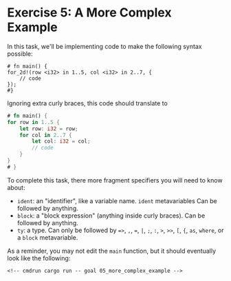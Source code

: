 # Exercise 5: A More Complex Example

In this task, we'll be implementing code to make the following syntax possible:

```rust,ignore
# fn main() {
for_2d!(row <i32> in 1..5, col <i32> in 2..7, {
    // code
});
#}
```

Ignoring extra curly braces, this code should translate to

``` rust
# fn main() {
for row in 1..5 {
    let row: i32 = row;
    for col in 2..7 {
        let col: i32 = col;
        // code
    }
}
# }
```

To complete this task, there more fragment specifiers you will need to know
about:

 - `ident`: an "identifier", like a variable name. `ident` metavariables
    Can be followed by anything.
 - `block`: a "block expression" (anything inside curly braces).
    Can be followed by anything.
 - `ty`: a type. Can only be followed by `=>`, `,`, `=`, `|`, `;`,
    `:`, `>`, `>>`, `[`, `{`, `as`, `where`, or a `block` metavariable.

As a reminder, you may not edit the `main` function, but it should eventually
look like the following:

<!-- If you can see this text, it means you're not looking at the book.   -->
<!-- Run the cargo command below (without `cmdrun`) to see the real code. -->
```rust,ignore
<!-- cmdrun cargo run -- goal 05_more_complex_example -->
```
